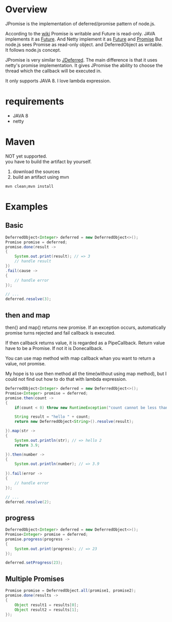 # Overview
JPromise is the implementation of deferred/promise pattern of node.js.

According to the [wiki](https://en.wikipedia.org/wiki/Futures_and_promises) Promise is writable and Future is read-only.
JAVA implements it as [Future](http://docs.oracle.com/javase/7/docs/api/java/util/concurrent/Future.html). 
And Netty implement it as [Future](http://netty.io/4.0/api/io/netty/util/concurrent/Future.html) and [Promise](http://netty.io/4.0/api/io/netty/util/concurrent/Promise.html)
But node.js sees Promise as read-only object. and DeferredObject as writable. It follows node.js concept.

JPromise is very similar to [JDeferred](https://github.com/jdeferred/jdeferred). The main difference is that it uses netty's
promise implementation. It gives JPromise the ability to choose the thread which the callback will be executed in. 

It only supports JAVA 8. I love lambda expression. 

# requirements
- JAVA 8
- netty

# Maven
NOT yet supported.  
you have to build the artifact by yourself.

1. download the sources
2. build an artifact using mvn

```
mvn clean;mvn install
```

# Examples
## Basic
```java
DeferredObject<Integer> deferred = new DeferredObject<>();
Promise promise = deferred;
promise.done(result ->
{
    System.out.print(result); // => 3
    // handle result
})
.fail(cause ->
{
    // handle error
});

// ...
deferred.resolve(3);
```

## then and map
then() and map() returns new promise. 
If an exception occurs, automatically promise turns rejected and fail callback is executed.

If then callback returns value, it is regarded as a PipeCallback. Return value have to be a Promise.
If not it is Donecallback.

You can use map method with map callback whan you want to return a value, not promise.

My hope is to use then method all the time(without using map method), but I could not find out how to do that with lambda expression.

 
```java
DeferredObject<Integer> deferred = new DeferredObject<>();
Promise<Integer> promise = deferred;
promise.then(count ->
{
	if(count < 0) throw new RuntimeException("count cannot be less than 0");

	String result = "hello " + count;
	return new DeferredObject<String>().resolve(result);

}).map(str ->
{
	System.out.println(str); // => hello 2
	return 3.9;

}).then(number ->
{
	System.out.println(number); // => 3.9
	
}).fail(error ->
{
	// handle error
});

// ...
deferred.resolve(2);

```

## progress
```java
DeferredObject<Integer> deferred = new DeferredObject<>();
Promise<Integer> promise = deferred;
promise.progress(progress -> 
{
    System.out.print(progress); // => 23
});

deferred.setProgress(23);

```

## Multiple Promises
```java
Promise promise = DeferredObject.all(promise1, promise2);
promise.done(results -> 
{
    Object result1 = results[0];
    Object result2 = results[1];
});
```
